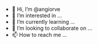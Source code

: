 - 👋 Hi, I’m @angiorve
- 👀 I’m interested in ...
- 🌱 I’m currently learning ...
- 💞️ I’m looking to collaborate on ...
- 📫 How to reach me ...

<!---
angiorve/angiorve is a ✨ special ✨ repository because its `README.md` (this file) appears on your GitHub profile.
You can click the Preview link to take a look at your changes.
--->
